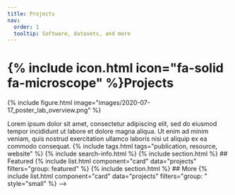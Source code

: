 ```yaml
---
title: Projects
nav:
  order: 1
  tooltip: Software, datasets, and more
---
```


# {% include icon.html icon="fa-solid fa-microscope" %}Projects

{% include figure.html image="images/2020-07-17_poster_lab_overview.png" %}


<!-->
Lorem ipsum dolor sit amet, consectetur adipiscing elit, sed do eiusmod tempor incididunt ut labore et dolore magna aliqua.
Ut enim ad minim veniam, quis nostrud exercitation ullamco laboris nisi ut aliquip ex ea commodo consequat.

{% include tags.html tags="publication, resource, website" %}

{% include search-info.html %}

{% include section.html %}

## Featured

{% include list.html component="card" data="projects" filters="group: featured" %}

{% include section.html %}

## More

{% include list.html component="card" data="projects" filters="group: " style="small" %}
-->